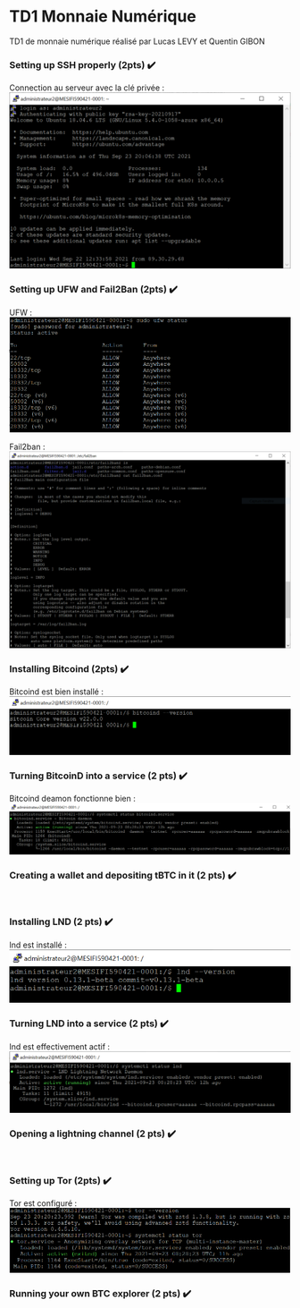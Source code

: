 # TD1 Monnaie Numérique

TD1 de monnaie numérique réalisé par Lucas LEVY et Quentin GIBON
<br>

### Setting up SSH properly (2pts) ✔️
Connection au serveur avec la clé privée :
![sshauth](img/sshauth.png)
<br>

### Setting up UFW and Fail2Ban (2pts) ✔️
UFW :
![ufw](img/ufw.png)

Fail2ban :
![fail2ban](img/fail2ban.png)
<br>

### Installing Bitcoind (2pts) ✔️
Bitcoind est bien installé :
![bitcoindInstallation](img/bitcoindInstallation.png)
<br>

### Turning BitcoinD into a service (2 pts) ✔️
Bitcoind deamon fonctionne bien :
![bitcoindServiceStatus](img/bitcoindServiceStatus.png)
<br>

### Creating a wallet and depositing tBTC in it (2 pts) ✔️
<br>

### Installing LND (2 pts) ✔️
lnd est installé :
![lndInstalled](img/lndInstalled.png)
<br>

### Turning LND into a service (2 pts) ✔️
lnd est effectivement actif :
![lndStatus](img/lndStatus.png)
<br>

### Opening a lightning channel (2 pts) ✔️
<br>

### Setting up Tor (2pts) ✔️
Tor est configuré :
![tor](img/tor.png)
<br>

### Running your own BTC explorer (2 pts) ✔️
